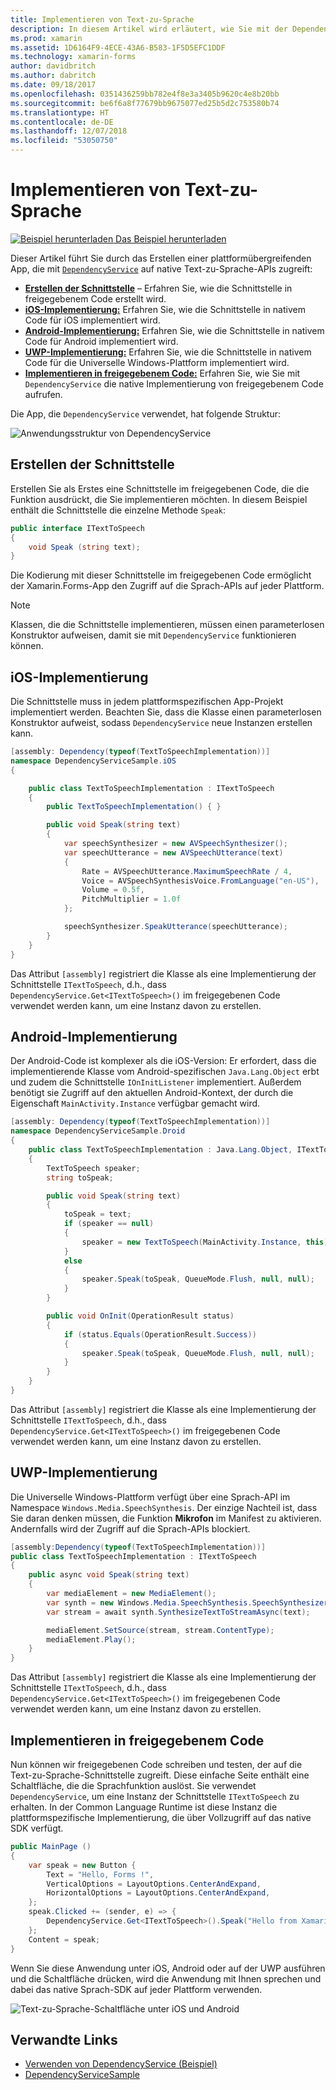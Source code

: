 ```yaml
---
title: Implementieren von Text-zu-Sprache
description: In diesem Artikel wird erläutert, wie Sie mit der DependencyService-Klasse von Xamarin.Forms die native Text-zu-Sprache-API jeder Plattform aufrufen.
ms.prod: xamarin
ms.assetid: 1D6164F9-4ECE-43A6-B583-1F5D5EFC1DDF
ms.technology: xamarin-forms
author: davidbritch
ms.author: dabritch
ms.date: 09/18/2017
ms.openlocfilehash: 0351436259bb782e4f8e3a3405b9620c4e8b20bb
ms.sourcegitcommit: be6f6a8f77679bb9675077ed25b5d2c753580b74
ms.translationtype: HT
ms.contentlocale: de-DE
ms.lasthandoff: 12/07/2018
ms.locfileid: "53050750"
---
```

# <a name="implementing-text-to-speech"></a>Implementieren von Text-zu-Sprache

[![Beispiel herunterladen](~/media/shared/download.png) Das Beispiel herunterladen](https://developer.xamarin.com/samples/xamarin-forms/UsingDependencyService/)

Dieser Artikel führt Sie durch das Erstellen einer plattformübergreifenden App, die mit [`DependencyService`](xref:Xamarin.Forms.DependencyService) auf native Text-zu-Sprache-APIs zugreift:

- **[Erstellen der Schnittstelle](#Creating_the_Interface)** &ndash; Erfahren Sie, wie die Schnittstelle in freigegebenem Code erstellt wird.
- **[iOS-Implementierung:](#iOS_Implementation)** Erfahren Sie, wie die Schnittstelle in nativem Code für iOS implementiert wird.
- **[Android-Implementierung:](#Android_Implementation)** Erfahren Sie, wie die Schnittstelle in nativem Code für Android implementiert wird.
- **[UWP-Implementierung:](#WindowsImplementation)** Erfahren Sie, wie die Schnittstelle in nativem Code für die Universelle Windows-Plattform implementiert wird.
- **[Implementieren in freigegebenem Code:](#Implementing_in_Shared_Code)** Erfahren Sie, wie Sie mit `DependencyService` die native Implementierung von freigegebenem Code aufrufen.

Die App, die `DependencyService` verwendet, hat folgende Struktur:

![](text-to-speech-images/tts-diagram.png "Anwendungsstruktur von DependencyService")

<a name="Creating_the_Interface" />

## <a name="creating-the-interface"></a>Erstellen der Schnittstelle

Erstellen Sie als Erstes eine Schnittstelle im freigegebenen Code, die die Funktion ausdrückt, die Sie implementieren möchten. In diesem Beispiel enthält die Schnittstelle die einzelne Methode `Speak`:

```csharp
public interface ITextToSpeech
{
    void Speak (string text);
}
```

Die Kodierung mit dieser Schnittstelle im freigegebenen Code ermöglicht der Xamarin.Forms-App den Zugriff auf die Sprach-APIs auf jeder Plattform.

> [!NOTE]
> Klassen, die die Schnittstelle implementieren, müssen einen parameterlosen Konstruktor aufweisen, damit sie mit `DependencyService` funktionieren können.

<a name="iOS_Implementation" />

## <a name="ios-implementation"></a>iOS-Implementierung

Die Schnittstelle muss in jedem plattformspezifischen App-Projekt implementiert werden. Beachten Sie, dass die Klasse einen parameterlosen Konstruktor aufweist, sodass `DependencyService` neue Instanzen erstellen kann.

```csharp
[assembly: Dependency(typeof(TextToSpeechImplementation))]
namespace DependencyServiceSample.iOS
{

    public class TextToSpeechImplementation : ITextToSpeech
    {
        public TextToSpeechImplementation() { }

        public void Speak(string text)
        {
            var speechSynthesizer = new AVSpeechSynthesizer();
            var speechUtterance = new AVSpeechUtterance(text)
            {
                Rate = AVSpeechUtterance.MaximumSpeechRate / 4,
                Voice = AVSpeechSynthesisVoice.FromLanguage("en-US"),
                Volume = 0.5f,
                PitchMultiplier = 1.0f
            };

            speechSynthesizer.SpeakUtterance(speechUtterance);
        }
    }
}
```

Das Attribut `[assembly]` registriert die Klasse als eine Implementierung der Schnittstelle `ITextToSpeech`, d.h., dass `DependencyService.Get<ITextToSpeech>()` im freigegebenen Code verwendet werden kann, um eine Instanz davon zu erstellen.

<a name="Android_Implementation" />

## <a name="android-implementation"></a>Android-Implementierung

Der Android-Code ist komplexer als die iOS-Version: Er erfordert, dass die implementierende Klasse vom Android-spezifischen `Java.Lang.Object` erbt und zudem die Schnittstelle `IOnInitListener` implementiert. Außerdem benötigt sie Zugriff auf den aktuellen Android-Kontext, der durch die Eigenschaft `MainActivity.Instance` verfügbar gemacht wird.

```csharp
[assembly: Dependency(typeof(TextToSpeechImplementation))]
namespace DependencyServiceSample.Droid
{
    public class TextToSpeechImplementation : Java.Lang.Object, ITextToSpeech, TextToSpeech.IOnInitListener
    {
        TextToSpeech speaker;
        string toSpeak;

        public void Speak(string text)
        {
            toSpeak = text;
            if (speaker == null)
            {
                speaker = new TextToSpeech(MainActivity.Instance, this);
            }
            else
            {
                speaker.Speak(toSpeak, QueueMode.Flush, null, null);
            }
        }

        public void OnInit(OperationResult status)
        {
            if (status.Equals(OperationResult.Success))
            {
                speaker.Speak(toSpeak, QueueMode.Flush, null, null);
            }
        }
    }
}
```

Das Attribut `[assembly]` registriert die Klasse als eine Implementierung der Schnittstelle `ITextToSpeech`, d.h., dass `DependencyService.Get<ITextToSpeech>()` im freigegebenen Code verwendet werden kann, um eine Instanz davon zu erstellen.

<a name="WindowsImplementation" />

## <a name="universal-windows-platform-implementation"></a>UWP-Implementierung

Die Universelle Windows-Plattform verfügt über eine Sprach-API im Namespace `Windows.Media.SpeechSynthesis`. Der einzige Nachteil ist, dass Sie daran denken müssen, die Funktion **Mikrofon** im Manifest zu aktivieren. Andernfalls wird der Zugriff auf die Sprach-APIs blockiert.

```csharp
[assembly:Dependency(typeof(TextToSpeechImplementation))]
public class TextToSpeechImplementation : ITextToSpeech
{
    public async void Speak(string text)
    {
        var mediaElement = new MediaElement();
        var synth = new Windows.Media.SpeechSynthesis.SpeechSynthesizer();
        var stream = await synth.SynthesizeTextToStreamAsync(text);

        mediaElement.SetSource(stream, stream.ContentType);
        mediaElement.Play();
    }
}
```

Das Attribut `[assembly]` registriert die Klasse als eine Implementierung der Schnittstelle `ITextToSpeech`, d.h., dass `DependencyService.Get<ITextToSpeech>()` im freigegebenen Code verwendet werden kann, um eine Instanz davon zu erstellen.

<a name="Implementing_in_Shared_Code" />

## <a name="implementing-in-shared-code"></a>Implementieren in freigegebenem Code

Nun können wir freigegebenen Code schreiben und testen, der auf die Text-zu-Sprache-Schnittstelle zugreift. Diese einfache Seite enthält eine Schaltfläche, die die Sprachfunktion auslöst. Sie verwendet `DependencyService`, um eine Instanz der Schnittstelle `ITextToSpeech` zu erhalten. In der Common Language Runtime ist diese Instanz die plattformspezifische Implementierung, die über Vollzugriff auf das native SDK verfügt.

```csharp
public MainPage ()
{
    var speak = new Button {
        Text = "Hello, Forms !",
        VerticalOptions = LayoutOptions.CenterAndExpand,
        HorizontalOptions = LayoutOptions.CenterAndExpand,
    };
    speak.Clicked += (sender, e) => {
        DependencyService.Get<ITextToSpeech>().Speak("Hello from Xamarin Forms");
    };
    Content = speak;
}
```

Wenn Sie diese Anwendung unter iOS, Android oder auf der UWP ausführen und die Schaltfläche drücken, wird die Anwendung mit Ihnen sprechen und dabei das native Sprach-SDK auf jeder Plattform verwenden.

 ![Text-zu-Sprache-Schaltfläche unter iOS und Android](text-to-speech-images/running.png "Beispiel für Text-zu-Sprache")


## <a name="related-links"></a>Verwandte Links

- [Verwenden von DependencyService (Beispiel)](https://developer.xamarin.com/samples/xamarin-forms/UsingDependencyService/)
- [DependencyServiceSample](https://developer.xamarin.com/samples/xamarin-forms/DependencyService/DependencyServiceSample/)
